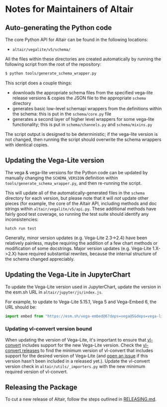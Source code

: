# Notes for Maintainers of Altair


## Auto-generating the Python code

The core Python API for Altair can be found in the following locations:

- ``altair/vegalite/v5/schema/``

All the files within these directories are created automatically by running
the following script from the root of the repository:

```bash
$ python tools/generate_schema_wrapper.py
```

This script does a couple things:

- downloads the appropriate schema files from the specified vega-lite
  release versions & copies the JSON file to the appropriate ``schema``
  directory
- generates basic low-level schemapi wrappers from the definitions within
  the schema: this is put in the ``schema/core.py`` file
- generates a second layer of higher level wrappers for some vega-lite
  functionality; this is put in ``schema/channels.py`` and ``schema/mixins.py``

The script output is designed to be deterministic; if the vega-lite version
is not changed, then running the script should overwrite the schema wrappers
with identical copies.

## Updating the Vega-Lite version

The vega & vega-lite versions for the Python code can be updated by manually
changing the ``SCHEMA_VERSION`` definition within
``tools/generate_schema_wrapper.py``, and then re-running the script.

This will update all of the automatically-generated files in the ``schema``
directory for each version, but please note that it will *not* update other
pieces (for example, the core of the Altair API, including methods and
doc strings within ``altair/vegalite/v5/api.py``.
These additional methods have fairly good test coverage, so running the test
suite should identify any inconsistencies:
```
hatch run test
```
Generally, minor version updates (e.g. Vega-Lite 2.3->2.4) have been relatively
painless, maybe requiring the addition of a few chart methods or modification
of some docstrings.
Major version updates (e.g. Vega-Lite 1.X->2.X) have required substantial
rewrites, because the internal structure of the schema changed appreciably.

## Updating the Vega-Lite in JupyterChart
To update the Vega-Lite version used in JupyterChart, update the version in the esm.sh URL in `altair/jupyter/js/index.js`.

For example, to update to Vega-Lite 5.15.1, Vega 5 and Vega-Embed 6, the URL should be:

```javascript
import embed from "https://esm.sh/vega-embed@6?deps=vega@5&deps=vega-lite@5.15.1";
```

### Updating vl-convert version bound
When updating the version of Vega-Lite, it's important to ensure that 
[vl-convert](https://github.com/vega/vl-convert) includes support for the new Vega-Lite version. 
Check the [vl-convert releases](https://github.com/vega/vl-convert/releases) to find the minimum
version of vl-convert that includes support for the desired version of Vega-Lite (and [open
an issue](https://github.com/vega/vl-convert/issues) if this version hasn't been
included in a released yet.). Update the vl-convert version check in `altair/utils/_importers.py` 
with the new minimum required version of vl-convert.

## Releasing the Package

To cut a new release of Altair, follow the steps outlined in
[RELEASING.md](RELEASING.md).